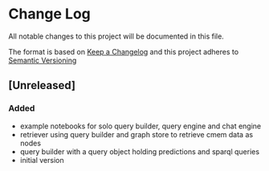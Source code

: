 # Change Log

All notable changes to this project will be documented in this file.

The format is based on [Keep a Changelog](http://keepachangelog.com/) and this project adheres to [Semantic Versioning](https://semver.org/)

## [Unreleased]

### Added

- example notebooks for solo query builder, query engine and chat engine
- retriever using query builder and graph store to retrieve cmem data as nodes
- query builder with a query object holding predictions and sparql queries
- initial version

